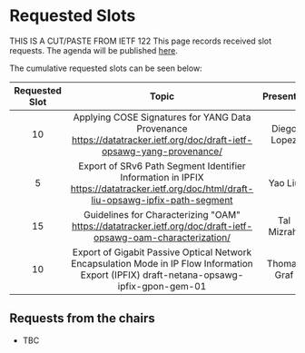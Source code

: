 # Requested Slots

THIS IS A CUT/PASTE FROM IETF 122
This page records received slot requests. The agenda will be published [here](https://github.com/IETF-OPSAWG-WG/IETF-Meetings/blob/main/123/agenda.md).

The cumulative requested slots can be seen below:

| Requested Slot          | Topic              |  Presenter | Cumulative Slots   | In Person?   | Adopted?  | Discussed? | Granted Status|
|:-------------:|:-----------------:|:-----:|:----------------|:--------|:--------|:--------|:--------|
| 10  | Applying COSE Signatures for YANG Data Provenance https://datatracker.ietf.org/doc/draft-ietf-opsawg-yang-provenance/ | Diego Lopez | 10 | Y | Y | N | - |
| 5  | Export of SRv6 Path Segment Identifier Information in IPFIX https://datatracker.ietf.org/doc/html/draft-liu-opsawg-ipfix-path-segment | Yao Liu | 15 | Y | N | N | - |
| 15  | Guidelines for Characterizing "OAM" https://datatracker.ietf.org/doc/draft-ietf-opsawg-oam-characterization/ | Tal Mizrahi | 30 | N | Y | Y | - |
| 10  | Export of Gigabit Passive Optical Network Encapsulation Mode in IP Flow Information Export (IPFIX)  draft-netana-opsawg-ipfix-gpon-gem-01 | Thomas Graf | 40 | Y | N | Y | - |
## Requests from the chairs

* TBC
